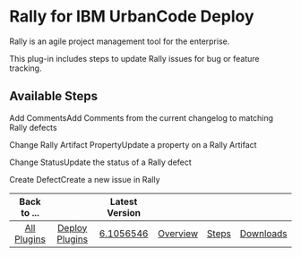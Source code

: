 
Rally for IBM UrbanCode Deploy
==============================


Rally is an agile project management tool for the enterprise.


This plug-in includes steps to update Rally issues for bug or feature tracking.



Available Steps
---------------


Add CommentsAdd Comments from the current changelog to matching Rally defects


Change Rally Artifact PropertyUpdate a property on a Rally Artifact


Change StatusUpdate the status of a Rally defect


Create DefectCreate a new issue in Rally





|Back to ...||Latest Version||||
| :---: | :---: | :---: | :---: | :---: | :---: |
|[All Plugins](../../index.md)|[Deploy Plugins](../README.md)|[6.1056546](https://raw.githubusercontent.com/UrbanCode/IBM-UCD-PLUGINS/main/files/Rally/Rally-6.1056546.zip)|[Overview](overview.md)|[Steps](steps.md)|[Downloads](downloads.md)|
